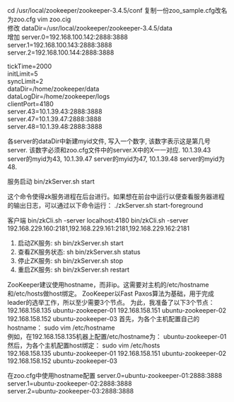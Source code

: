 cd /usr/local/zookeeper/zookeeper-3.4.5/conf
复制一份zoo_sample.cfg改名为zoo.cfg
vim zoo.cig  
修改
dataDir=/usr/local/zookeeper/zookeeper-3.4.5/data  
增加
server.0=192.168.100.142:2888:3888  
server.1=192.168.100.143:2888:3888  
server.2=192.168.100.144:2888:3888  


tickTime=2000    
initLimit=5    
syncLimit=2    
dataDir=/home/zookeeper/data    
dataLogDir=/home/zookeeper/logs    
clientPort=4180  
server.43=10.1.39.43:2888:3888  
server.47=10.1.39.47:2888:3888    
server.48=10.1.39.48:2888:3888

各server的dataDir中新建myid文件, 写入一个数字, 该数字表示这是第几号server. 该数字必须和zoo.cfg文件中的server.X中的X一一对应.
10.1.39.43 server的myid为43, 10.1.39.47 server的myid为47, 10.1.39.48 server的myid为48.


服务启动
bin/zkServer.sh start 

这个命令使得zk服务进程在后台进行。如果想在前台中运行以便查看服务器进程的输出日志，可以通过以下命令运行：
./zkServer.sh start-foreground

客户端
bin/zkCli.sh -server localhost:4180
bin/zkCli.sh -server 192.168.229.160:2181,192.168.229.161:2181,192.168.229.162:2181


1. 启动ZK服务:       sh bin/zkServer.sh start
2. 查看ZK服务状态: sh bin/zkServer.sh status
3. 停止ZK服务:       sh bin/zkServer.sh stop
4. 重启ZK服务:       sh bin/zkServer.sh restart



ZooKeeper建议使用hostname，而非ip。这需要对主机的/etc/hostname和/etc/hosts做host绑定。
ZooKeeper以Fast Paxos算法为基础，用于完成leader的选举工作，所以至少需要3个节点。
为此，我准备了以下3个节点：
192.168.158.135 ubuntu-zookeeper-01
192.168.158.151 ubuntu-zookeeper-02
192.168.158.152 ubuntu-zookeeper-03
      首先，为各个主机配置自己的hostname：
sudo vim /etc/hostname   
     例如，在192.168.158.135机器上配置/etc/hostname为：
ubuntu-zookeeper-01
     然后，为各个主机配置host绑定：
sudo vim /etc/hosts  
192.168.158.135 ubuntu-zookeeper-01
192.168.158.151 ubuntu-zookeeper-02
192.168.158.152 ubuntu-zookeeper-03

在zoo.cfg中使用hostname配置
server.0=ubuntu-zookeeper-01:2888:3888  
server.1=ubuntu-zookeeper-02:2888:3888  
server.2=ubuntu-zookeeper-03:2888:3888 



